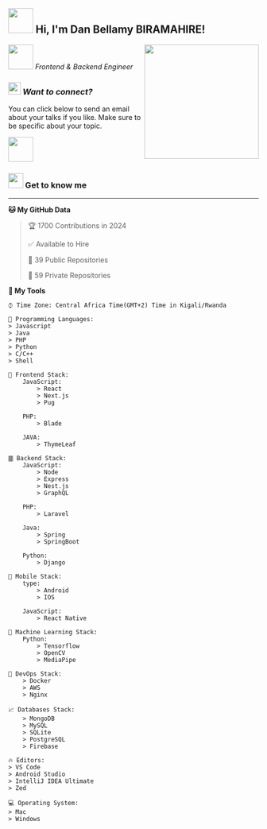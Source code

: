 <h2><img src="https://media.giphy.com/media/oOylMv2oLDxcxGzYn6/giphy.gif" width="50"/> Hi, I'm Dan Bellamy BIRAMAHIRE! </h2>
<img align='right' src="https://media.giphy.com/media/Nn97Knvcol0rENwFk5/giphy.gif" width="230">
<p><em><img src="https://media.giphy.com/media/kkcdw2s1OOtKjdeHXW/giphy.gif" width="50"> Frontend & Backend Engineer </em></p>

### <p><em><img src="https://media.giphy.com/media/E4mDbvI2NqbHO0rUXh/giphy.gif" width="25"/> Want to connect?</em></p>

You can click below to send an email about your talks if you like. Make sure to be specific about your topic.

<a href="mailto:bdanbellamy@gmail.com?subject=Project Discussions - A message from Github Connections" target="_blank" ><img src="https://media.giphy.com/media/ZcdZ7ldgeIhfesqA6E/giphy.gif" width="50" border-color="white" /></a>

### <p><img src="https://media.giphy.com/media/oiaxzlKS0NmWoIFLfl/giphy.gif" width="30"> Get to know me </p> 

---

**🐱 My GitHub Data** 
> 🏆 1700 Contributions in 2024
 > 
> ✅ Available to Hire
 > 
> 📜 39 Public Repositories 
 > 
> 🔑 59 Private Repositories  
 > 

**💼 My Tools** 

```text
⌚︎ Time Zone: Central Africa Time(GMT+2) Time in Kigali/Rwanda

💬 Programming Languages: 
> Javascript
> Java
> PHP
> Python
> C/C++
> Shell

🎨 Frontend Stack:
    JavaScript: 
        > React 
        > Next.js 
        > Pug
    
    PHP: 
        > Blade
    
    JAVA: 
        > ThymeLeaf
    
🀫 Backend Stack:
    JavaScript: 
        > Node 
        > Express 
        > Nest.js 
        > GraphQL
    
    PHP: 
        > Laravel
    
    Java: 
        > Spring 
        > SpringBoot
    
    Python: 
        > Django
    
📱 Mobile Stack:
    type: 
        > Android 
        > IOS
    
    JavaScript: 
        > React Native
    
🤖 Machine Learning Stack:
    Python: 
        > Tensorflow 
        > OpenCV 
        > MediaPipe
    
🔭 DevOps Stack:
    > Docker 
    > AWS 
    > Nginx

📈 Databases Stack:
    > MongoDB 
    > MySQL 
    > SQLite 
    > PostgreSQL 
    > Firebase

🔥 Editors: 
> VS Code
> Android Studio
> IntelliJ IDEA Ultimate
> Zed

💻 Operating System: 
> Mac
> Windows

```
